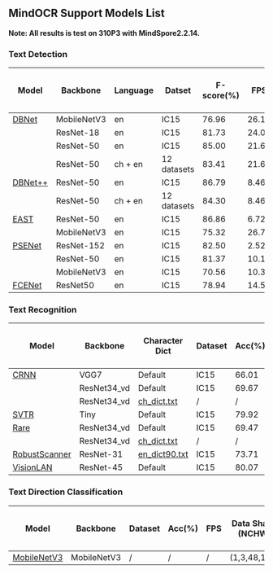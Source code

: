 ## MindOCR Support Models List

**Note: All results is test on 310P3 with MindSpore2.2.14.**

### Text Detection

| Model | Backbone | Language | Datset | F-score(%) | FPS | Data Shape (NCHW) | Lite convert config txt | Configuration File | Download Link |
|---|---|---|---|---|---|---|---|---|---|
| [DBNet](https://github.com/mindspore-lab/mindocr/tree/main/configs/det/dbnet) | MobileNetV3 | en | IC15 | 76.96 | 26.19 | (1,3,736,1280) | [config.txt]() | [yaml](https://github.com/mindspore-lab/mindocr/tree/main/configs/det/dbnet/db_mobilenetv3_icdar15.yaml) | [mindir]() |
| | ResNet-18 | en | IC15 | 81.73 | 24.04 | (1,3,736,1280) | [config.txt]() | [yaml](https://github.com/mindspore-lab/mindocr/tree/main/configs/det/dbnet/db_r18_icdar15.yaml) | [mindir]() |
| | ResNet-50 | en | IC15 | 85.00 | 21.69 | (1,3,736,1280) | [config.txt]() | [yaml](https://github.com/mindspore-lab/mindocr/tree/main/configs/det/dbnet/db_r50_icdar15.yaml) | [mindir]() |
| | ResNet-50 | ch + en | 12 datasets | 83.41 | 21.69 | (1,3,736,1280) | [config.txt]() | [yaml](https://github.com/mindspore-lab/mindocr/tree/main/configs/det/dbnet/db_r50_icdar15.yaml) | [mindir]() |
| [DBNet++](https://github.com/mindspore-lab/mindocr/tree/main/configs/det/dbnet) | ResNet-50 | en | IC15 | 86.79 | 8.46 | (1,3,1152,2048) | [config.txt]() | [yaml](https://github.com/mindspore-lab/mindocr/tree/main/configs/det/dbnet/dbpp_r50_icdar15.yaml) | [mindir]() |
| | ResNet-50 | ch + en | 12 datasets | 84.30 | 8.46 | (1,3,1152,2048) | [config.txt]() | [yaml](https://github.com/mindspore-lab/mindocr/tree/main/configs/det/dbnet/dbpp_r50_icdar15.yaml) | [mindir]() |
| [EAST](https://github.com/mindspore-lab/mindocr/tree/main/configs/det/east) | ResNet-50 | en | IC15 | 86.86 | 6.72 | (1,3,720,1280) | [config.txt]() | [yaml](https://github.com/mindspore-lab/mindocr/tree/main/configs/det/east/east_r50_icdar15.yaml) | [mindir]() |
| | MobileNetV3 | en | IC15 | 75.32 | 26.77 | (1,3,720,1280) | [config.txt]() | [yaml](https://github.com/mindspore-lab/mindocr/blob/main/configs/det/east/east_mobilenetv3_icdar15.yaml) | [mindir]() |
| [PSENet](https://github.com/mindspore-lab/mindocr/tree/main/configs/det/psenet) | ResNet-152 | en | IC15 | 82.50 | 2.52 | (1,3,1472,2624) | [config.txt]() | [yaml](https://github.com/mindspore-lab/mindocr/tree/main/configs/det/psenet/pse_r152_icdar15.yaml) | [mindir]() |
| | ResNet-50 | en | IC15 | 81.37 | 10.16 | (1,3,736,1312) | [config.txt]() | [yaml](https://github.com/mindspore-lab/mindocr/tree/main/configs/det/psenet/pse_r50_icdar15.yaml) | [mindir]() |
| | MobileNetV3 | en | IC15 | 70.56 | 10.38 | (1,3,736,1312) | [config.txt]() | [yaml](https://github.com/mindspore-lab/mindocr/tree/main/configs/det/psenet/pse_mv3_icdar15.yaml) | [mindir]() |
| [FCENet](https://github.com/mindspore-lab/mindocr/tree/main/configs/det/fcenet) | ResNet50 | en | IC15 | 78.94 | 14.59 | (1,3,736,1280) | [config.txt]() | [yaml](https://github.com/mindspore-lab/mindocr/blob/main/configs/det/fcenet/fce_icdar15.yaml) | [mindir]() |

### Text Recognition

| Model | Backbone | Character Dict | Dataset | Acc(%) | FPS | Data Shape (NCHW) | Lite convert config txt | Configuration File | Download Link |
|---|---|---|---|---|---|---|---|---|---|
| [CRNN](https://github.com/mindspore-lab/mindocr/tree/main/configs/rec/crnn) | VGG7 | Default | IC15 | 66.01 | 465.64 | (1,3,32,100) | [config.txt]() | [yaml](https://github.com/mindspore-lab/mindocr/tree/main/configs/rec/crnn/crnn_vgg7.yaml) | [mindir]() |
| | ResNet34_vd | Default | IC15 | 69.67 | 397.29 | (1,3,32,100) | [config.txt]() | [yaml](https://github.com/mindspore-lab/mindocr/tree/main/configs/rec/crnn/crnn_resnet34.yaml) | [mindir]() |
| | ResNet34_vd | [ch_dict.txt](https://github.com/mindspore-lab/mindocr/tree/main/mindocr/utils/dict/ch_dict.txt) | / | / | / | (1,3,32,320) | [config.txt]() | [yaml](https://github.com/mindspore-lab/mindocr/tree/main/configs/rec/crnn/crnn_resnet34_ch.yaml) | [mindir]() |
| [SVTR](https://github.com/mindspore-lab/mindocr/tree/main/configs/rec/svtr) | Tiny | Default | IC15 | 79.92 | 338.04 | (1,3,64,256) | [config.txt]() | [yaml](https://github.com/mindspore-lab/mindocr/blob/main/configs/rec/svtr/svtr_tiny.yaml) | [mindir]() |
| [Rare](https://github.com/mindspore-lab/mindocr/tree/main/configs/rec/rare) | ResNet34_vd | Default | IC15 | 69.47 | 273.23 | (1,3,32,100) | [config.txt]() | [yaml](https://github.com/mindspore-lab/mindocr/blob/main/configs/rec/rare/rare_resnet34.yaml) | [mindir]() |
| | ResNet34_vd | [ch_dict.txt](https://github.com/mindspore-lab/mindocr/tree/main/mindocr/utils/dict/ch_dict.txt) | / | / | / | (1,3,32,320) | [config.txt]() | [yaml](https://github.com/mindspore-lab/mindocr/blob/main/configs/rec/rare/rare_resnet34_ch.yaml) | [mindir]() |
| [RobustScanner](https://github.com/mindspore-lab/mindocr/tree/main/configs/rec/robustscanner) | ResNet-31 | [en_dict90.txt](https://github.com/mindspore-lab/mindocr/blob/main/mindocr/utils/dict/en_dict90.txt) | IC15 | 73.71 | 22.30 | (1,3,48,160) | [config.txt]() | [yaml](https://github.com/mindspore-lab/mindocr/blob/main/configs/rec/robustscanner/robustscanner_resnet31.yaml) | [mindir]() |
| [VisionLAN](https://github.com/mindspore-lab/mindocr/tree/main/configs/rec/visionlan) | ResNet-45 | Default | IC15 | 80.07 | 321.37 | (1,3,64,256) | [yaml(LA)](https://github.com/mindspore-lab/mindocr/blob/main/configs/rec/visionlan/visionlan_resnet45_LA.yaml) | [mindir(LA)]() |


### Text Direction Classification
| Model | Backbone | Dataset | Acc(%) | FPS | Data Shape (NCHW) | Lite convert config txt | Configuration File | Download Link |
|---|---|---|---|---|---|---|---|---|
| [MobileNetV3](https://github.com/mindspore-lab/mindocr/tree/main/configs/cls/mobilenetv3) | MobileNetV3 | / | / | / | (1,3,48,192) | [config.txt]() | [yaml](https://github.com/mindspore-lab/mindocr/tree/main/configs/cls/mobilenetv3/cls_mv3.yaml) | [mindir]() |
